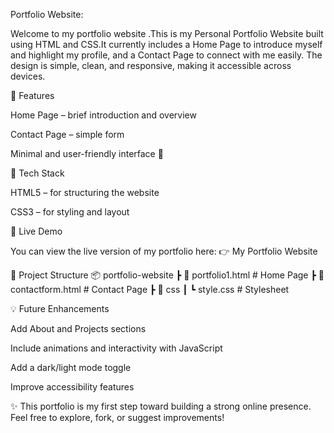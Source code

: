 Portfolio Website:

Welcome to my portfolio website .This is my Personal Portfolio Website built using HTML and CSS.It currently includes a Home Page to introduce myself and highlight my profile, and a Contact Page to connect with me easily. The design is simple, clean, and responsive, making it accessible across devices.

🔹 Features

Home Page – brief introduction and overview

Contact Page – simple form

Minimal and user-friendly interface 🎨

🔧 Tech Stack

HTML5 – for structuring the website

CSS3 – for styling and layout

🚀 Live Demo

You can view the live version of my portfolio here:
👉 My Portfolio Website

📂 Project Structure
📦 portfolio-website
 ┣ 📜 portfolio1.html      # Home Page
 ┣ 📜 contactform.html    # Contact Page
 ┣ 📂 css
 ┃ ┗ style.css        # Stylesheet
 

💡 Future Enhancements

Add About and Projects sections

Include animations and interactivity with JavaScript

Add a dark/light mode toggle

Improve accessibility features

✨ This portfolio is my first step toward building a strong online presence.
Feel free to explore, fork, or suggest improvements!
